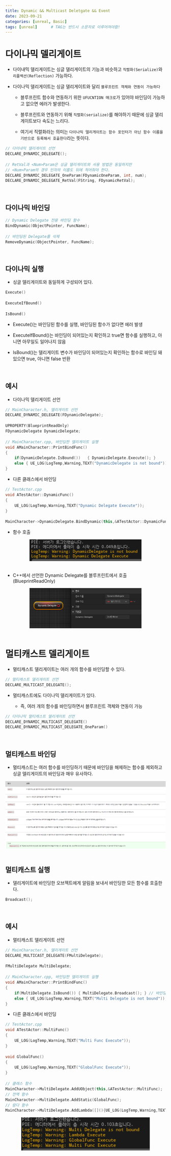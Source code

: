 ```yaml
---
title: Dynamic && Multicast Deletgate && Event
date: 2023-09-21
categories: [unreal, Basic]
tags: [unreal]		# TAG는 반드시 소문자로 이루어져야함!
---
```



**다이나믹 델리게이트**
==============

* 다이내믹 델리게이트는 싱글 델리게이트의 기능과 비슷하고 `직렬화(Serialize)`와 `리플렉션(Reflection)` 가능하다.

* 다이나믹 델리게이트는 싱글 델리게이트와 달리 `블루프린트 객체와 연동이 가능하다`

  * 블루프린트 함수와 연동하기 위한 `UFUCNTION 매크로`가 있어야 바인딩이 가능하고 없으면 에러가 발생한다.

  * 블루프린트와 연동하기 위해 `직렬화(serialize)`를 해야하기 때문에 싱글 델리게이트보다 속도는 느리다.

  * 여기서 직렬화라는 의미는 `다이나믹 델리게이트는 함수 포인터가 아닌 함수 이름을 기반으로 등록해서 호출한다`라는 뜻이다.

```c++
// 다이내믹 델리게이트 선언
DECLARE_DYNAMIC_DELEGATE();

// RetVal과 <Num>Param은 싱글 델리게이트와 사용 방법은 동일하지만
// <Num>Param의 경우 인자의 이름도 뒤에 적어줘야 한다.
DECLARE_DYNAMIC_DELEGATE_OneParam(FDynamicOneParam, int, num);
DECLARE_DYNAMIC_DELEGATE_RetVal(FString, FDynamicRetVal);
```

<br>

## **다이나믹 바인딩**

```c++
// Dynamic Delegate 전용 바인딩 함수
BindDynamic(ObjectPointer, FuncName);

// 바인딩된 Delegate를 삭제
RemoveDynamic(ObjectPointer, FuncName);
```



<br>

## **다이나믹 실행**

* 싱글 델리게이트와 동일하게 구성되어 있다.

```c++
Execute()

ExecuteIfBound()

IsBound()
```

* Execute()는 바인딩된 함수를 실행, 바인딩된 함수가 없다면 에러 발생

* ExecuteIfBound()는 바인딩이 되어있는지 확인하고 true면 함수를 실행하고, 아니면 아무일도 일어나지 않음

* IsBound()는 델리게이트 변수가 바인딩이 되어있는지 확인하는 함수로 바인딩 돼 있으면 true, 아니면 false 반환

<br>

## 예시

* 다이나믹 델리게이트 선언
```c++
// MainCharacter.h, 델리게이트 선언
DECLARE_DYNAMIC_DELEGATE(FDynamicDelegate);

UPROPERTY(BlueprintReadOnly)
FDynamicDelegate DynamicDelegate;

// MainCharacter.cpp, 바인딩한 델리게이트 실행
void AMainCharacter::PrintBindFunc()
{
	if(DynamicDelegate.IsBound()) 	{ DynamicDelegate.Execute(); }
	else { UE_LOG(LogTemp,Warning,TEXT("DynamicDelegate is not bound"));	}
}
```

* 다른 클래스에서 바인딩

```c++
// TestActor.cpp
void ATestActor::DynamicFunc()
{
	UE_LOG(LogTemp,Warning,TEXT("Dynamic Delegate Execute"));
}

MainCharacter->DynamicDelegate.BindDynamic(this,&ATestActor::DynamicFunc);
```

* 함수 호출

<center><img src="./../../../assets/img/Unreal/Term/Dynamic&Multicast&Event/Dynamic Delegate.png" style="width: 70%; height: auto;"></center>

<br>

* C++에서 선언한 Dynamic Delegate를 블루프린트에서 호출 (BlueprintReadOnly)

<center><img src="./../../../assets/img/Unreal/Term/Dynamic&Multicast&Event/DelegateBlueprint.png" style="width: 70%; height: auto;"></center>


<br>

**멀티캐스트 델리게이트**
===========


* 멀티캐스트 델리게이트는 여러 개의 함수를 바인딩할 수 있다.

```c++
// 멀티캐스트 델리게이트 선언
DECLARE_MULTICAST_DELEGATE();
```

* 멀티캐스트에도 다이나믹 델리게이트가 있다.

  * 즉, 여러 개의 함수를 바인딩하면서 블루프린트 객체와 연동이 가능

```c++
// 다이나믹 멀티캐스트 델리게이트 선언
DECLARE_DYNAMIC_MULTICAST_DELEGATE()
DECLARE_DYNAMIC_MULTICAST_DELEGATE_OneParam()
```

<br>

## 멀티캐스트 바인딩

* 멀티캐스트는 여러 함수를 바인딩하기 때문에 바인딩을 해제하는 함수를 제외하고 싱글 델리게이트의 바인딩과 매우 유사하다.

<center><img src="./../../../assets/img/Unreal/Term/Dynamic&Multicast&Event/Mutlicast Binding Func.png" style="width: 100%; height: auto;"></center>



<br>

## 멀티캐스트 실행

* 델리게이트에 바인딩한 오브젝트에게 알림을 보내서 바인딩한 모든 함수를 호출한다.

```c++
Broadcast();
```

<br>

## 예시

* 멀티캐스트 델리게이트 선언
```c++
// MainCharacter.h, 델리게이트 선언
DECLARE_MULTICAST_DELEGATE(FMultiDelegate);

FMultiDelegate MultiDelegate;

// MainCharacter.cpp, 바인딩한 델리게이트 실행
void AMainCharacter::PrintBindFunc()
{
	if(MultiDelegate.IsBound()) { MultiDelegate.Broadcast(); } // 바인딩된 모든 함수 호출
	else { UE_LOG(LogTemp,Warning,TEXT("Multi Delegate is not bound"));	}
}
```

* 다른 클래스에서 바인딩

```c++
// TestActor.cpp
void ATestActor::MultiFunc()
{
	UE_LOG(LogTemp,Warning,TEXT("Multi Func Execute"));
}

void GlobalFunc()
{
	UE_LOG(LogTemp,Warning,TEXT("GlobalFunc Execute"));
}

// 클래스 함수
MainCharacter->MultiDelegate.AddUObject(this,&ATestActor::MultiFunc);
// 전역 함수
MainCharacter->MultiDelegate.AddStatic(GlobalFunc);
// 람다 함수
MainCharacter->MultiDelegate.AddLambda([](){UE_LOG(LogTemp,Warning,TEXT("Lambda Execute"))}); 
```

<center><img src="./../../../assets/img/Unreal/Term/Dynamic&Multicast&Event/Multicast Delegate Execute.png" style="width: 80%; height: auto;"></center>


